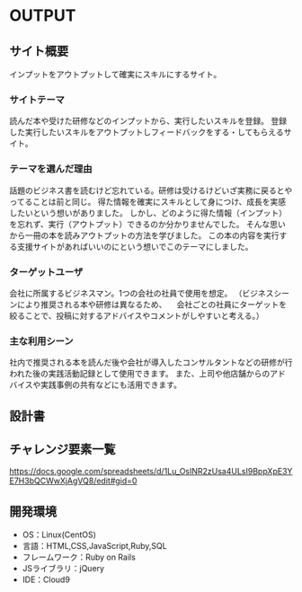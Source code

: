# OUTPUT

## サイト概要
インプットをアウトプットして確実にスキルにするサイト。

### サイトテーマ
読んだ本や受けた研修などのインプットから、実行したいスキルを登録。
登録した実行したいスキルをアウトプットしフィードバックをする・してもらえるサイト。

### テーマを選んだ理由
話題のビジネス書を読むけど忘れている。研修は受けるけどいざ実務に戻るとやってることは前と同じ。
得た情報を確実にスキルとして身につけ、成長を実感したいという想いがありました。
しかし、どのように得た情報（インプット）を忘れず、実行（アウトプット）できるのか分かりませんでした。
そんな思いから一冊の本を読みアウトプットの方法を学びました。
この本の内容を実行する支援サイトがあればいいのにという想いでこのテーマにしました。

### ターゲットユーザ
会社に所属するビジネスマン。1つの会社の社員で使用を想定。
（ビジネスシーンにより推奨される本や研修は異なるため、
　会社ごとの社員にターゲットを絞ることで、投稿に対するアドバイスやコメントがしやすいと考える。）

### 主な利用シーン
社内で推奨される本を読んだ後や会社が導入したコンサルタントなどの研修が行われた後の実践活動記録として使用できます。
また、上司や他店舗からのアドバイスや実践事例の共有などにも活用できます。

## 設計書


## チャレンジ要素一覧
https://docs.google.com/spreadsheets/d/1Lu_OsINR2zUsa4ULsI9BppXpE3YE7H3bQCWwXjAgVQ8/edit#gid=0

## 開発環境
- OS：Linux(CentOS)
- 言語：HTML,CSS,JavaScript,Ruby,SQL
- フレームワーク：Ruby on Rails
- JSライブラリ：jQuery
- IDE：Cloud9